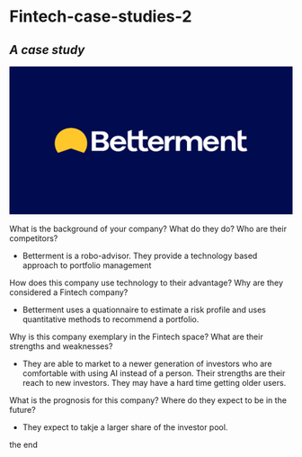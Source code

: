 # Fintech-case-studies-2

***A case study***
---

![betterment logo](/images/b2c_default.png)


What is the background of your company? What do they do? Who are their competitors?
* Betterment is a robo-advisor. They provide a technology based approach to portfolio management

How does this company use technology to their advantage? Why are they considered a Fintech company?
* Betterment uses a quationnaire to estimate a risk profile and uses quantitative methods to recommend a portfolio.

Why is this company exemplary in the Fintech space? What are their strengths and weaknesses?
* They are able to market to a newer generation of investors who are comfortable with using AI instead of a person. Their strengths are their reach to new investors. They may have a hard time getting older users.

What is the prognosis for this company? Where do they expect to be in the future?
* They expect to takje a larger share of the investor pool.

the end